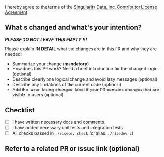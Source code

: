 I hereby agree to the terms of the [Singularity Data, Inc. Contributor License Agreement](https://gist.github.com/skyzh/0663682a70b0edde7ae991492f2314cb#file-s9y_cla).

## What's changed and what's your intention?

***PLEASE DO NOT LEAVE THIS EMPTY !!!***

Please explain **IN DETAIL** what the changes are in this PR and why they are needed:

- Summarize your change (**mandatory**)
- How does this PR work? Need a brief introduction for the changed logic (optional)
- Describe clearly one logical change and avoid lazy messages (optional)
- Describe any limitations of the current code (optional)
- Add the 'user-facing changes' label if your PR contains changes that are visible to users (optional)

## Checklist

- [ ] I have written necessary docs and comments
- [ ] I have added necessary unit tests and integration tests
- [ ] All checks passed in `./risedev check` (or alias, `./risedev c`)

## Refer to a related PR or issue link (optional)
